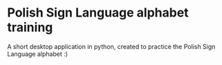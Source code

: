 # Polish Sign Language alphabet training
A short desktop application in python, created  to practice the Polish Sign Language alphabet :)
